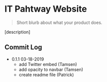 # IT Pahtway Website
> Short blurb about what your product does.

[description]

## Commit Log

* 0.1.1 03-18-2019
    * add Twitter embed (Tamsen)
    * add opacity to navbar (Tamsen)
    * create readme file (Patrick)

